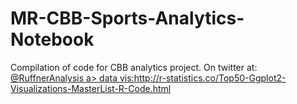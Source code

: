 # MR-CBB-Sports-Analytics-Notebook
Compilation of code for CBB analytics project. 
On twitter at: <a href="https://twitter.com/RuffnerAnalysis" class="icon fa-twitter">
    										<span class="label">@RuffnerAnalysis</span>
    a>
data vis:http://r-statistics.co/Top50-Ggplot2-Visualizations-MasterList-R-Code.html
